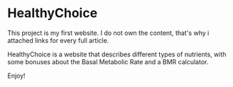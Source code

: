 # HealthyChoice
This project is my first website. 
I do not own the content, that's why i attached links for every full article.

HealthyChoice is a website that describes different types of nutrients, with some bonuses about the Basal Metabolic Rate and a BMR calculator.

Enjoy!
